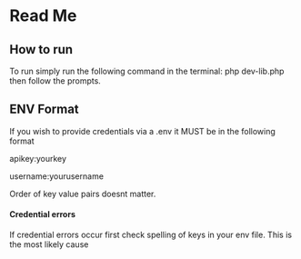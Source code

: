 # Read Me

## How to run
To run simply run the following command in the terminal: 
php dev-lib.php
then follow the prompts.

## ENV Format
If you wish to provide credentials via a .env it MUST be in the following format

apikey:yourkey 

username:yourusername


Order of key value pairs doesnt matter.

#### Credential errors
If credential errors occur first check spelling of keys in your env file.
This is the most likely cause
